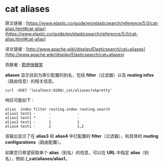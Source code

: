 # cat aliases

原文链接 : [https://www.elastic.co/guide/en/elasticsearch/reference/5.0/cat-alias.html#cat-alias](https://www.elastic.co/guide/en/elasticsearch/reference/5.0/cat-alias.html#cat-alias)

译文链接 : [http://www.apache.wiki/display/Elasticsearch/cat+aliases](http://www.apache.wiki/display/Elasticsearch/cat+aliases)

贡献者 : [那伊抹微笑](/display/~wangyangting)

**aliases** 显示目前为索引配置的别名，包括 **filter**（过滤器）以及 **routing infos**（路由信息）的相关信息。

```
curl -XGET 'localhost:9200/_cat/aliases?v&pretty'
```

响应可能如下 : 

```
alias  index filter routing.index routing.search
alias1 test1 -      -            -
alias2 test1 *      -            -
alias3 test1 -      1            1
alias4 test1 -      2            1,2
```

该输出显示了在 **alias3** 和 **alias4** 中已配置的 **filter**（过滤器），和具体的 **routing configurations**（路由配置）。

如果您只希望获取单个 **alias**（别名）的信息，可以在 **URL** 中指定 **alias**（别名），例如 **/_cat/aliases/alias1**。